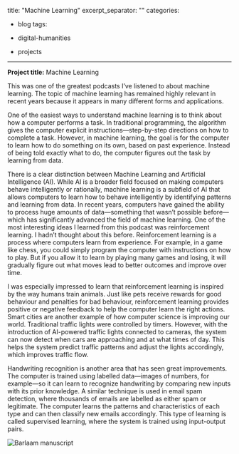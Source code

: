 title: "Machine Learning"
excerpt_separator: "<!--more-->"
categories:
 - blog
tags:
 - digital-humanities
   
 - projects



---
 
**Project title:** Machine Learning  



 This was one of the greatest podcasts I’ve listened to about machine learning. The topic of machine learning has remained highly relevant in recent years because it appears in many different forms and applications.

 One of the easiest ways to understand machine learning is to think about how a computer performs a task. In traditional programming, the algorithm gives the computer explicit instructions—step-by-step directions on how to complete a task. However, in machine learning, the goal is for the computer to learn how to do something on its own, based on past experience. Instead of being told exactly what to do, the computer figures out the task by learning from data.


 There is a clear distinction between Machine Learning and Artificial Intelligence (AI). While AI is a broader field focused on making computers behave intelligently or rationally, machine learning is a subfield of AI that allows computers to learn how to behave intelligently by identifying patterns and learning from data. In recent years, computers have gained the ability to process huge amounts of data—something that wasn’t possible before—which has significantly advanced the field of machine learning.
One of the most interesting ideas I learned from this podcast was reinforcement learning. I hadn’t thought about this before. Reinforcement learning is a process where computers learn from experience. For example, in a game like chess, you could simply program the computer with instructions on how to play. But if you allow it to learn by playing many games and losing, it will gradually figure out what moves lead to better outcomes and improve over time.


 I was especially impressed to learn that reinforcement learning is inspired by the way humans train animals. Just like pets receive rewards for good behaviour and penalties for bad behaviour, reinforcement learning provides positive or negative feedback to help the computer learn the right actions.
Smart cities are another example of how computer science is improving our world. Traditional traffic lights were controlled by timers. However, with the introduction of AI-powered traffic lights connected to cameras, the system can now detect when cars are approaching and at what times of day. This helps the system predict traffic patterns and adjust the lights accordingly, which improves traffic flow.


 Handwriting recognition is another area that has seen great improvements. The computer is trained using labelled data—images of numbers, for example—so it can learn to recognize handwriting by comparing new inputs with its prior knowledge. A similar technique is used in email spam detection, where thousands of emails are labelled as either spam or legitimate. The computer learns the patterns and characteristics of each type and can then classify new emails accordingly. This type of learning is called supervised learning, where the system is trained using input-output pairs.

 ![Barlaam manuscript]({{site.baseurl}}images/IMG_37015.jpg)
 

